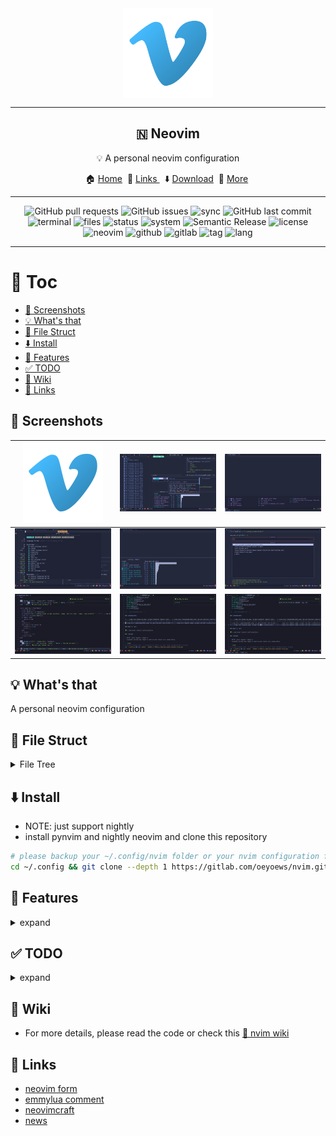 <div align="center">
  <img src="img/vim.png" alt="vim" align="center" width=144><hr>
  <h2>🇳  Neovim</h2>
  <p> 💡 A personal neovim configuration</p>
	🏠 <a href="https://oeyoews.github.io/nvim">Home</a>&nbsp;
  🔗 <a href="">Links </a>&nbsp;
  ⬇️  <a  href="">Download</a>&nbsp;
  🔰 <a  href="">More</a>&nbsp;
  <hr>
</div>

<div align="center">
<!-- <img alt="Lines of code" src="https://img.shields.io/tokei/lines/github/oeyoews/nvim?color=cyan&logo=github&logoColor=violet&style=flat-square"> -->
<img alt="GitHub pull requests" src="https://img.shields.io/github/issues-pr/oeyoews/nvim?color=cyan&logo=github&logoColor=cyan&style=flat-square">
<img alt="GitHub issues" src="https://img.shields.io/github/issues-raw/oeyoews/nvim?color=green&logo=github&logoColor=cyan&style=flat-square">
<!-- <img src="https://img.shields.io/badge/Desktop-Gnome-blueviolet.svg?style=flat-square&logo=gnome&color=90E59A&logoColor=cyan" alt="desktop"> -->
<img src="https://img.shields.io/badge/Sync-Yes-blueviolet.svg?style=flat-square&logo=gitlab&color=90E59A&logoColor=green" alt="sync">
<img alt="GitHub last commit" src="https://img.shields.io/github/last-commit/oeyoews/nvim?logo=github&logoColor=cyan&style=flat-square">
<!-- <img alt="GitHub code size in bytes" src="https://img.shields.io/github/languages/code-size/oeyoews/nvim?label=Size&logo=git&style=flat-square"> -->
<img src="https://img.shields.io/badge/Terminal-alacritty-blueviolet.svg?style=flat-square&logo=powershell&color=90E59A&logoColor=green" alt="terminal">
<img src="https://img.shields.io/github/directory-file-count/oeyoews/nvim?color=green&label=Files&logo=Gnu&logoColor=violet&style=flat-square" alt="files">
<img src="https://img.shields.io/badge/Maintain-Yes-blueviolet.svg?style=flat-square&logo=Chakra-Ui&color=90E59A&logoColor=green" alt="status" >
<img src="https://img.shields.io/badge/System-Linux-white.svg?style=flat-square&logo=linux&logoColor=cyan&color=BB9AF7" alt="system">
<img src="https://img.shields.io/badge/%20%20%F0%9F%93%A6%F0%9F%9A%80-Semantic-e10079.svg?style=flat-square" alt="Semantic Release"/>
<img src="https://img.shields.io/badge/License-AGPL--3.0-green.svg?style=flat-square&logo=GNU&color=df967f&label=License" alt="license">
<img src="https://img.shields.io/badge/Neovim-nightly-blueviolet.svg?style=flat-square&logo=Neovim&color=90E59A&logoColor=green" alt="neovim">
<img src="https://img.shields.io/badge/Github-Yes-green.svg?style=flat-square&logo=github&label=Github&logoColor=cyan" alt="github">
<img src="https://img.shields.io/badge/Gitlab-Yes-ffcc00.svg?style=flat-square&logo=gitlab&label=Gitlab" alt="gitlab">
<img src="https://img.shields.io/gitlab/v/tag/oeyoews/nvim?color=green&logo=FastAPI&style=flat-square" alt="tag">
<!-- <img src="https://img.shields.io/badge/GIT-Yes-green.svg?style=flat-square&logo=git&label=GIT" alt="git"> -->
<!-- <img src="https://img.shields.io/badge/Shell-zsh-white.svg?style=flat-square&logo=Gnu-Bash&logoColor=9ECE6A&color=BB9AF7" alt="shell"> -->
<img src="https://img.shields.io/badge/Lang-lua-blueviolet.svg?style=flat-square&logo=lua&color=90E59A&logoColor=blue" alt="lang">
</div>
<hr>

# 🧭 Toc

<!-- vim-markdown-toc Marked -->

- [🍾 Screenshots](#🍾-screenshots)
- [💡 What's that](#💡-what's-that)
- [📂 File Struct](#📂-file-struct)
- [⬇️ Install](#⬇️-install)
- [🚀 Features](#🚀-features)
- [✅ TODO](#✅-todo)
- [📖 Wiki](#📖-wiki)
- [🔗 Links](#🔗-links)

<!-- vim-markdown-toc -->

## 🍾 Screenshots

| <img src="img/vim.png" align="bottom" width=128/> | <img src="img/01.png" align="bottom" width=256/> | <img src="img/02.png" align="bottom" width=256/> |
| :-----------------------------------------------: | :----------------------------------------------: | ------------------------------------------------ |
| <img src="img/03.png" align="bottom" width=256/>  | <img src="img/04.png" align="bottom" width=256/> | <img src="img/05.png" align="bottom" width=256/> |
| <img src="img/06.png" align="bottom" width=256/>  | <img src="img/07.png" align="bottom" width=256/> | <img src="img/08.png" align="bottom" width=256/> |

## 💡 What's that

A personal neovim configuration

## 📂 File Struct

<details>
<summary>File Tree</summary>

```bash
├── builtin
│   ├── notify
│   │   └── lua
│   │       └── notify
│   │           ├── animate
│   │           │   ├── init.lua
│   │           │   └── spring.lua
│   │           ├── config
│   │           │   ├── highlights.lua
│   │           │   └── init.lua
│   │           ├── init.lua
│   │           ├── render
│   │           │   ├── base.lua
│   │           │   ├── default.lua
│   │           │   ├── init.lua
│   │           │   └── minimal.lua
│   │           ├── service
│   │           │   ├── buffer
│   │           │   │   ├── highlights.lua
│   │           │   │   └── init.lua
│   │           │   ├── init.lua
│   │           │   └── notification.lua
│   │           ├── stages
│   │           │   ├── fade_in_slide_out.lua
│   │           │   ├── fade.lua
│   │           │   ├── init.lua
│   │           │   ├── slide.lua
│   │           │   ├── static.lua
│   │           │   └── util.lua
│   │           ├── util
│   │           │   ├── init.lua
│   │           │   └── queue.lua
│   │           └── windows
│   │               └── init.lua
│   ├── telescope
│   │   └── lua
│   │       └── telescope
│   │           └── _extensions
│   │               ├── notify.lua
│   │               └── ultisnips.lua
│   └── tokyonight
│       └── lua
│           └── tokyonight
│               ├── colors.lua
│               ├── config.lua
│               ├── hsluv.lua
│               ├── init.lua
│               ├── theme.lua
│               └── util.lua
├── CHANGELOG.md
├── _config.yml
├── free
│   ├── calendar.lua
│   ├── colorizer.lua
│   ├── color_picker.lua
│   ├── formatter.lua
│   ├── highstr.lua
│   ├── hlargs.lua
│   ├── lspinstall.lua
│   ├── navic.lua
│   ├── neorg.lua
│   ├── parsers.lua
│   ├── project.lua
│   ├── toggleterm.lua
│   ├── trouble.lua
│   ├── venn.lua
│   └── winshift.lua
├── img
│   ├── 01.png
│   ├── 02.png
│   ├── 03.png
│   ├── 04.png
│   ├── 05.png
│   ├── 06.png
│   ├── 07.png
│   ├── 08.png
│   └── vim.png
├── init.lua
├── LICENSE
├── lua
│   ├── modules
│   │   ├── langs
│   │   │   ├── cmp.lua
│   │   │   ├── lspconfig.lua
│   │   │   ├── mason.lua
│   │   │   ├── null-ls.lua
│   │   │   └── treesitter.lua
│   │   ├── tools
│   │   │   ├── autopairs.lua
│   │   │   ├── comment.lua
│   │   │   ├── gitsigns.lua
│   │   │   ├── hop.lua
│   │   │   ├── icon_picker.lua
│   │   │   ├── indent.lua
│   │   │   ├── mkdp.lua
│   │   │   ├── neogen.lua
│   │   │   ├── nvim_tree.lua
│   │   │   ├── persisted.lua
│   │   │   ├── persistence.lua
│   │   │   ├── quickrun.lua
│   │   │   ├── ranger.lua
│   │   │   ├── tabout.lua
│   │   │   ├── telescope.lua
│   │   │   ├── todo_comments.lua
│   │   │   ├── trim.lua
│   │   │   ├── vim_startuptime.lua
│   │   │   └── whichkey.lua
│   │   ├── ui
│   │   │   ├── bufferline.lua
│   │   │   ├── custom.lua
│   │   │   ├── fidget.lua
│   │   │   ├── lspsaga.lua
│   │   │   ├── notify.lua
│   │   │   ├── tokyonight.lua
│   │   │   ├── web_icons.lua
│   │   │   └── windline.lua
│   │   └── utils
│   │       ├── bootstrap.lua
│   │       ├── disable.lua
│   │       ├── functions.lua
│   │       ├── impatient.lua
│   │       ├── mappings.lua
│   │       ├── oeyoews.lua
│   │       ├── options.lua
│   │       └── pluginlist.lua
│   └── user
│       ├── capabilities.lua
│       ├── lsp_format.lua
│       ├── modules.lua
│       └── pcall.lua
├── package.json
├── README.md
├── renovate.json
├── snapshots
│   └── rolling.json
├── ultisnips
│   ├── all.snippets
│   ├── c.snippets
│   ├── gitcommit.snippets
│   ├── go.snippets
│   ├── html.snippets
│   ├── json.snippets
│   ├── lua.snippets
│   ├── markdown.snippets
│   ├── sh.snippets
│   ├── snippets.snippets
│   ├── sshconfig.snippets
│   ├── toml.snippets
│   ├── vim.snippets
│   └── yaml.snippets
└── yarn.lock

30 directories, 121 files
```

</details>

## ⬇️ Install

- NOTE: just support nightly
- install pynvim and nightly neovim and clone this repository

```bash
# please backup your ~/.config/nvim folder or your nvim configuration firstly
cd ~/.config && git clone --depth 1 https://gitlab.com/oeyoews/nvim.git
```

## 🚀 Features

<details>
<summary>expand</summary>

- switch day-night nvim theme base time automatically
- module manage nvim config, use pure lua
- builtin plugins, like tokynight, notify and some telescope extensions .
- install lsp-servers base your current development automatically
- faster nvim startup, about (60~70) ms
- support markdown-preview and past image in neovim
- support ranger
- hide tilde and show time in statusline
- customize shortkeys
- support codespell
- hide cursorline in insert mode
- customize snippets with ultisnips
- backup plugin snapshot with packer
- etc

</details>

## ✅ TODO

<details>
<summary>expand</summary>

- [ ] update startuptime plugin to suit night
- [ ] integrate bump plugins, format
- [ ] use function to replace find file
- [ ] inlay hints
- [ ] learn vim.api(nvim), such use vim.fn.executable to replace os.executable
- [ ] link null-ls or mason.nvim make a logger file
- [ ] theme: https://github.com/nshen/learn-neovim-lua/blob/main/lua/utils/change-colorscheme.lua
- [ ] tiny all which-key mappings
- [ ] control module to install or uninstall plugins
- [ ] use packer make packersnapshot
- [ ] emulate key pressing
- [x] cursor shake for null-ls
- [x] vim-plug or packer.nvim index probleb
- [x] config setting conflict
- [x] integrate husky and (prettier)
- [x] highlight paraness
- [x] learn lightspeed
- [x] learn use visual-line multi curline
- [?] json add double how effect config
- [x] add format stylua by ci/cd
- [x] insert mode to hide cursorline
- [x] automatically install filetype server when first open
- [?] bug: treesitter multi download
- [x] config opt(load)
- [x] learn packer, test packer automatically
- [x] format lua(include vim), this treesitter
- [x] learn lua: doom-nvim, nvchad to deeply look
- [x] add highlight symbols under cursor functions(terminal gnome support)
- [x] use packer.nvim to replace vim-plug
- [x] tidy vanilla.txt, maybe can write vanilla.markdown, last to txt
- [x] config tab space show in different filetype
- [x] move plugins/\*.lua to lua folder, and to pure lua config
- [x] add window number switch number(mousenum)
- [x] solve gitsign utf8
- [x] how to add templates in nvim
- [x] config norg table
- [x] config format
- [x] some sitution will cause error line repeat(maybe emoji or refresh time error)
- [x] snowflake: this emoji will cause this bug in kitty(only)
- [x] config new theme for material, like tilde,
- [x] add shortkeys in vim to open browser html
- [?] fix the zh bug(maybe also is terminal)
- [x] add random banner and random color startup <https://github.com/goolord/alpha-nvim/discussions/16#discussioncomment-2386902>
- [x] first install automatically install
- [x] config dashboard
- [x] this emjoi shadow bug, maybe is kitty terminal(switch to wezterm compare)
- [x] some error tip from feline(active)
- [x] learn it option setting and lsp multi separate setting: fix lua global vim setting, <https://github.com/AstroNvim/AstroNvim>,

</details>

## 📖 Wiki

- For more details, please read the code or check this [📖 nvim wiki](https://gitlab.com/oeyoews/nvim/-/wikis/home)

## 🔗 Links

- [neovim form](https://neovim.discourse.group)
- [emmylua comment](https://emmylua.github.io/zh_CN/annotation.html)
- [neovimcraft](https://neovimcraft.com/)
- [news](https://this-week-in-neovim.org/latest)
